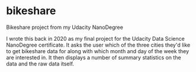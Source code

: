 # bikeshare
Bikeshare project from my Udacity NanoDegree

I wrote this back in 2020 as my final project for the Udacity Data Science NanoDegree certificate.  It asks the user which of the three cities they'd like to get bikeshare data for along with which month and day of the week they are interested in.  It then displays a number of summary statistics on the data and the raw data itself.  
